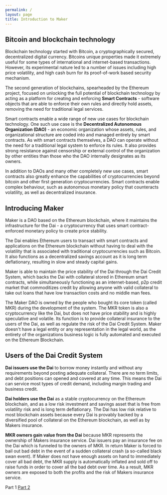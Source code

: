 ```yaml
---
permalink: /
layout: page
title: Introduction to Maker
---
```



## Bitcoin and blockchain technology

Blockchain technology started with Bitcoin, a cryptographically secured, decentralized digital currency. Bitcoins unique properties made it extremely useful for some types of international and internet-based transactions. However, its experimental nature led to a number of issues including high price volatility, and high cash burn for its proof-of-work based security mechanism.

The second generation of blockchains, spearheaded by the Ethereum project, focused on unlocking the full potential of blockchain technology by acting as a platform for creating and enforcing **Smart Contracts** - software objects that are able to enforce their own rules and directly hold assets, removing the need for traditional legal services.

Smart contracts enable a wide range of new use cases for blockchain technology. One such use case is the **Decentralized Autonomous Organization (DAO)** - an economic organization whose assets, rules, and organizational structure are coded into and managed entirely by smart contracts. As with smart contracts themselves, a DAO can operate without the need for a traditional legal system to enforce its rules. It also provides strong resistance against censorship or external control of the organization by other entities than those who the DAO internally designates as its owners.

In addition to DAOs and many other completely new use cases, smart contracts also greatly enhance the capabilities of cryptocurrencies beyond bitcoin and other first generation cryptocurrencies. Smart contracts enable complex behaviour, such as autonomous monetary policy that counteracts volatility, as well as decentralized insurance.

## Introducing Maker

Maker is a DAO based on the Ethereum blockchain, where it maintains the infrastructure for the Dai - a cryptocurrency that uses smart contract-enforced monetary policy to create price stability.

The Dai enables Ethereum users to transact with smart contracts and applications on the Ethereum blockchain without having to deal with the volatility that is associated with traditional cryptocurrencies such as Bitcoin. It also functions as a decentralized savings account as it is long term deflationary, resulting in slow and steady capital gains.

Maker is able to maintain the price stability of the Dai through the Dai Credit System, which backs the Dai with collateral stored in Ethereum smart contracts, while simultaneously functioning as an internet-based, p2p credit market that commoditizes credit by allowing anyone with valid collateral to take out loans that have low transaction costs and no middle man fees.

The Maker DAO is owned by the people who bought its core token (called MKR) during the development of the system. The MKR token is also a cryptocurrency like the Dai, but does not have price stability and is highly speculative and volatile. Its function is to provide collateral insurance to the users of the Dai, as well as regulate the risk of the Dai Credit System. Maker doesn't have a legal entity or any representation in the legal world, as the entirety of the organizations business logic is fully automated and executed on the Ethereum Blockchain.

## Users of the Dai Credit System

**Dai issuers use the Dai** to borrow money instantly and without any requirements beyond posting adequate collateral. There are no term limits, and debt positions can opened and covered at any time. This means the Dai can service most types of credit demand, including margin trading and business credit.

**Dai holders use the Dai** as a stable cryptocurrency on the Ethereum blockchain, and as a low risk investment and savings asset that is free from volatility risk and is long term deflationary. The Dai has low risk relative to most blockchain assets because every Dai is provably backed by a diversified pool of collateral on the Ethereum blockchain, as well as by Makers insurance.

**MKR owners gain value from the Dai** because MKR represents the ownership of Makers insurance service. Dai issuers pay an insurance fee on the Dai which is funneled to the owners of MKR. In return Maker is forced to bail out bad debt in the event of a sudden collateral crash (a so-called black swan event). If Maker does not have enough assets on hand to immediately cover all bad debt, the MKR supply is automatically inflated and sold off to raise funds in order to cover all the bad debt over time. As a result, MKR owners are exposed to both the profits and the risk of Makers insurance service.


<div class="pagination">
    <span class="pagination-item older">Part 1</span>
    <a class="pagination-item newer" href="/docs/dai-credit-system/">Part 2</a>
</div>

